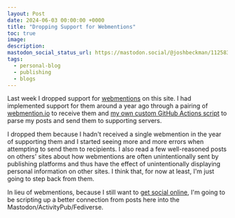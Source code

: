 ```yaml
---
layout: Post
date: 2024-06-03 00:00:00 +0000
title: "Dropping Support for Webmentions"
toc: true
image: 
description: 
mastodon_social_status_url: https://mastodon.social/@joshbeckman/112583030983699992
tags: 
  - personal-blog
  - publishing
  - blogs
---
```


Last week I dropped support for [webmentions](https://indieweb.org/Webmention) on this site. I had implemented support for them around a year ago through a pairing of [webmention.io](https://indieweb.org/webmention.io) to receive them and [my own custom GitHub Actions script](https://github.com/joshbeckman/notes/commit/3d03ad8957e8d739ef81f22f133956344bb3e93e) to parse my posts and send them to supporting servers.

I dropped them because I hadn't received a single webmention in the year of supporting them and I started seeing more and more errors when attempting to send them to recipients. I also read a few well-reasoned posts on others' sites about how webmentions are often unintentionally sent by publishing platforms and thus have the effect of unintentionally displaying personal information on other sites. I think that, for now at least, I'm just going to step back from them.

In lieu of webmentions, because I still want to [get social online](https://www.joshbeckman.org/blog/getting-social-online), I'm going to be scripting up a better connection from posts here into the Mastodon/ActivityPub/Fediverse.
